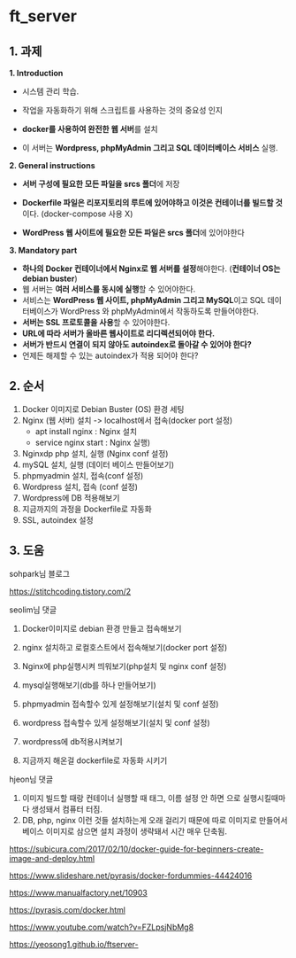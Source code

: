 # ft_server 



## 1. 과제

**1. Introduction**

- 시스템 관리 학습. 

- 작업을 자동화하기 위해 스크립트를 사용하는 것의 중요성 인지

- **docker를 사용하여 완전한 웹 서버**를 설치

- 이 서버는 **Wordpress, phpMyAdmin 그리고 SQL 데이터베이스 서비스** 실행.

  

**2. General instructions**

- **서버 구성에 필요한 모든 파일을 srcs 폴더**에 저장

- **Dockerfile 파일은 리포지토리의 루트에 있어야하고 이것은 컨테이너를 빌드할 것**이다. (docker-compose 사용 X)

- **WordPress 웹 사이트에 필요한 모든 파일은 srcs 폴더**에 있어야한다

  

**3. Mandatory part**

- **하나의 Docker 컨테이너에서 Nginx로 웹 서버를 설정**해야한다. (**컨테이너 OS는 debian buster**)
- 웹 서버는 **여러 서비스를 동시에 실행**할 수 있어야한다. 
- 서비스는 **WordPress 웹 사이트, phpMyAdmin 그리고 MySQL**이고 SQL 데이터베이스가 WordPress 와 phpMyAdmin에서 작동하도록 만들어야한다.
- **서버는 SSL 프로토콜을 사용**할 수 있어야한다.
- **URL에 따라 서버가 올바른 웹사이트로 리디렉션되어야 한다.**
- **서버가 반드시 연결이 되지 않아도 autoindex로 돌아갈 수 있어야 한다?**
- 언제든 해제할 수 있는 autoindex가 적용 되어야 한다?



## 2. 순서

1. Docker 이미지로 Debian Buster (OS) 환경 세팅 
2. Nginx (웹 서버) 설치 -> localhost에서 접속(docker port 설정)
   -  apt install nginx : Nginx 설치
   -  service nginx start : Nginx 실행)
3. Nginxdp php 설치, 실행 (Nginx conf 설정)
4. mySQL 설치, 실행 (데이터 베이스 만들어보기)
5. phpmyadmin 설치, 접속(conf 설정)
6. Wordpress 설치, 접속 (conf 설정)
7. Wordpress에 DB 적용해보기
8. 지금까지의 과정을 Dockerfile로 자동화
9. SSL, autoindex 설정



## 3. 도움

sohpark님 블로그

 https://stitchcoding.tistory.com/2



seolim님 댓글

1. Docker이미지로 debian 환경 만들고 접속해보기

2. nginx 설치하고 로컬호스트에서 접속해보기(docker port 설정)

   

3. Nginx에 php실행시켜 띄워보기(php설치 및 nginx conf 설정)

4. mysql실행해보기(db를 하나 만들어보기)

5. phpmyadmin 접속할수 있게 설정해보기(설치 및 conf 설정)

6. wordpress 접속할수 있게 설정해보기(설치 및 conf 설정)

7. wordpress에 db적용시켜보기

8. 지금까지 해온걸 dockerfile로 자동화 시키기



hjeon님 댓글

1. 이미지 빌드할 때랑 컨테이너 실행할 때 태그, 이름 설정 안 하면 <none>으로 실행시킬때마다 생성돼서 컴퓨터 터짐. 
2. DB, php, nginx 이런 것들 설치하는게 오래 걸리기 때문에 따로 이미지로 만들어서 베이스 이미지로 삼으면 설치 과정이 생략돼서 시간 매우 단축됨.





https://subicura.com/2017/02/10/docker-guide-for-beginners-create-image-and-deploy.html

https://www.slideshare.net/pyrasis/docker-fordummies-44424016

https://www.manualfactory.net/10903

https://pyrasis.com/docker.html

https://www.youtube.com/watch?v=FZLpsjNbMg8

https://yeosong1.github.io/ftserver-